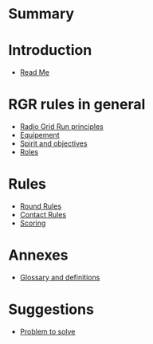 # Summary

# Introduction

- [Read Me](README.md)

# RGR rules in general

- [Radio Grid Run principles](general/principles.md)
- [Equipement](general/equipment.md)
- [Spirit and objectives](general/spirit.md)    
- [Roles](general/roles.md)

# Rules

- [Round Rules](details/round.md)
- [Contact Rules](details/contact.md)
- [Scoring](details/scoring.md)
<!-- - [Règles du match](details/match.md) -->
<!-- - [Règles du débriefing](details/debriefing.md) -->

# Annexes
- [Glossary and definitions](annexes/definitions.md)

# Suggestions
  - [Problem to solve](further_dev/prob_to_solve.md)
